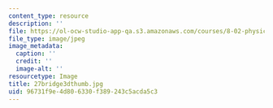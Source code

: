 ```yaml
---
content_type: resource
description: ''
file: https://ol-ocw-studio-app-qa.s3.amazonaws.com/courses/8-02-physics-ii-electricity-and-magnetism-spring-2007/96731f9e4d806330f389243c5acda5c3_27bridge3dthumb.jpg
file_type: image/jpeg
image_metadata:
  caption: ''
  credit: ''
  image-alt: ''
resourcetype: Image
title: 27bridge3dthumb.jpg
uid: 96731f9e-4d80-6330-f389-243c5acda5c3
---
```

